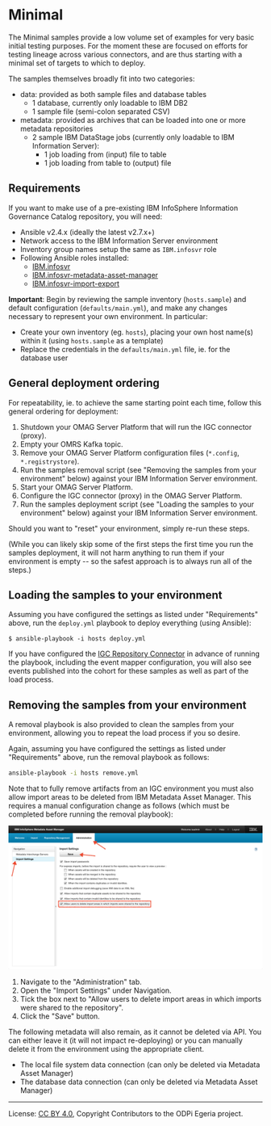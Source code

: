 <!-- SPDX-License-Identifier: CC-BY-4.0 -->
<!-- Copyright Contributors to the ODPi Egeria project. -->

# Minimal

The Minimal samples provide a low volume set of examples for very basic initial testing purposes. For the moment
these are focused on efforts for testing lineage across various connectors, and are thus starting with a minimal
set of targets to which to deploy.

The samples themselves broadly fit into two categories:

- data: provided as both sample files and database tables
    - 1 database, currently only loadable to IBM DB2
    - 1 sample file (semi-colon separated CSV)
- metadata: provided as archives that can be loaded into one or more metadata repositories
    - 2 sample IBM DataStage jobs (currently only loadable to IBM Information Server):
        - 1 job loading from (input) file to table
        - 1 job loading from table to (output) file

## Requirements

If you want to make use of a pre-existing IBM InfoSphere Information Governance Catalog
repository, you will need:

- Ansible v2.4.x (ideally the latest v2.7.x+)
- Network access to the IBM Information Server environment
- Inventory group names setup the same as `IBM.infosvr` role
- Following Ansible roles installed:
  - [IBM.infosvr](https://galaxy.ansible.com/IBM/infosvr)
  - [IBM.infosvr-metadata-asset-manager](https://galaxy.ansible.com/IBM/infosvr-metadata-asset-manager)
  - [IBM.infosvr-import-export](https://galaxy.ansible.com/IBM/infosvr-import-export)

**Important**: Begin by reviewing the sample inventory (`hosts.sample`) and default configuration (`defaults/main.yml`), and
make any changes necessary to represent your own environment.  In particular:

- Create your own inventory (eg. `hosts`), placing your own host name(s) within it (using `hosts.sample` as a template)
- Replace the credentials in the `defaults/main.yml` file, ie. for the database user

## General deployment ordering

For repeatability, ie. to achieve the same starting point each time, follow this general ordering for deployment:

1. Shutdown your OMAG Server Platform that will run the IGC connector (proxy).
1. Empty your OMRS Kafka topic.
1. Remove your OMAG Server Platform configuration files (`*.config`, `*.registrystore`).
1. Run the samples removal script (see "Removing the samples from your environment" below) against your IBM Information
    Server environment.
1. Start your OMAG Server Platform.
1. Configure the IGC connector (proxy) in the OMAG Server Platform.
1. Run the samples deployment script (see "Loading the samples to your environment" below) against your IBM Information
    Server environment.

Should you want to "reset" your environment, simply re-run these steps.

(While you can likely skip some of the first steps the first time you run the samples deployment, it will
not harm anything to run them if your environment is empty -- so the safest approach is to always run all
of the steps.)

## Loading the samples to your environment

Assuming you have configured the settings as listed under "Requirements" above, run the `deploy.yml` playbook to
deploy everything (using Ansible):

```shell script
$ ansible-playbook -i hosts deploy.yml
```

If you have configured the [IGC Repository Connector](https://github.com/odpi/egeria-connector-ibm-information-server)
in advance of running the playbook, including the event mapper configuration, you will also
see events published into the cohort for these samples as well as part of the load process.

## Removing the samples from your environment

A removal playbook is also provided to clean the samples from your environment, allowing you
to repeat the load process if you so desire.

Again, assuming you have configured the settings as listed under "Requirements" above, run the removal playbook as
follows:

```bash
ansible-playbook -i hosts remove.yml
```

Note that to fully remove artifacts from an IGC environment you must also allow import areas to
be deleted from IBM Metadata Asset Manager. This requires a manual configuration change as follows
(which must be completed before running the removal playbook):

!["Administration"](../docs/ibm-mam-enable-delete.png)

1. Navigate to the "Administration" tab.
1. Open the "Import Settings" under Navigation.
1. Tick the box next to "Allow users to delete import areas in which imports were shared to the repository".
1. Click the "Save" button.

The following metadata will also remain, as it cannot be deleted via API.  You can either leave it
(it will not impact re-deploying) or you can manually delete it from the environment using the appropriate
client.

- The local file system data connection (can only be deleted via Metadata Asset Manager)
- The database data connection (can only be deleted via Metadata Asset Manager)

----
License: [CC BY 4.0](https://creativecommons.org/licenses/by/4.0/),
Copyright Contributors to the ODPi Egeria project.
